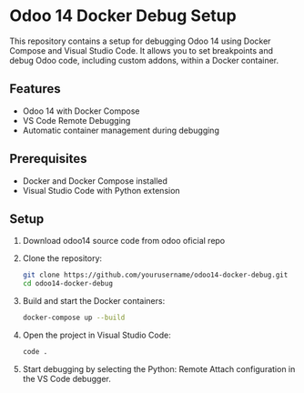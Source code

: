 # Odoo 14 Docker Debug Setup

This repository contains a setup for debugging Odoo 14 using Docker Compose and Visual Studio Code. It allows you to set breakpoints and debug Odoo code, including custom addons, within a Docker container.

## Features

- Odoo 14 with Docker Compose
- VS Code Remote Debugging
- Automatic container management during debugging

## Prerequisites

- Docker and Docker Compose installed
- Visual Studio Code with Python extension

## Setup

1. Download odoo14 source code from odoo oficial repo

2. Clone the repository:
   ```sh
   git clone https://github.com/yourusername/odoo14-docker-debug.git
   cd odoo14-docker-debug
3. Build and start the Docker containers:
   ```sh
   docker-compose up --build
4. Open the project in Visual Studio Code:
   ```sh
   code .
5. Start debugging by selecting the Python: Remote Attach configuration in the VS Code debugger.
